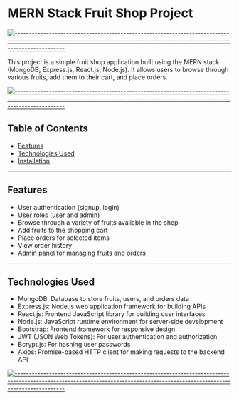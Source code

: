 # MERN Stack Fruit Shop Project

[![-----------------------------------------------------------------------------------------------------------------------------------------------------------------------------](
https://raw.githubusercontent.com/andreasbm/readme/master/assets/lines/aqua.png)](https://github.com/BaseMax?tab=repositories)

This project is a simple fruit shop application built using the MERN stack (MongoDB, Express.js, React.js, Node.js). It allows users to browse through various fruits, add them to their cart, and place orders.

[![-----------------------------------------------------------------------------------------------------------------------------------------------------------------------------](
https://raw.githubusercontent.com/andreasbm/readme/master/assets/lines/aqua.png)](https://github.com/BaseMax?tab=repositories)

## Table of Contents

- [Features](#features)
- [Technologies Used](#technologies-used)
- [Installation](#installation)


---

## Features

- User authentication (signup, login)
- User roles (user and admin)
- Browse through a variety of fruits available in the shop
- Add fruits to the shopping cart
- Place orders for selected items
- View order history
- Admin panel for managing fruits and orders


---

## Technologies Used

- MongoDB: Database to store fruits, users, and orders data
- Express.js: Node.js web application framework for building APIs
- React.js: Frontend JavaScript library for building user interfaces
- Node.js: JavaScript runtime environment for server-side development
- Bootstrap: Frontend framework for responsive design
- JWT (JSON Web Tokens): For user authentication and authorization
- Bcrypt.js: For hashing user passwords
- Axios: Promise-based HTTP client for making requests to the backend API

[![-----------------------------------------------------------------------------------------------------------------------------------------------------------------------------](
https://raw.githubusercontent.com/andreasbm/readme/master/assets/lines/aqua.png)](https://github.com/BaseMax?tab=repositories)



